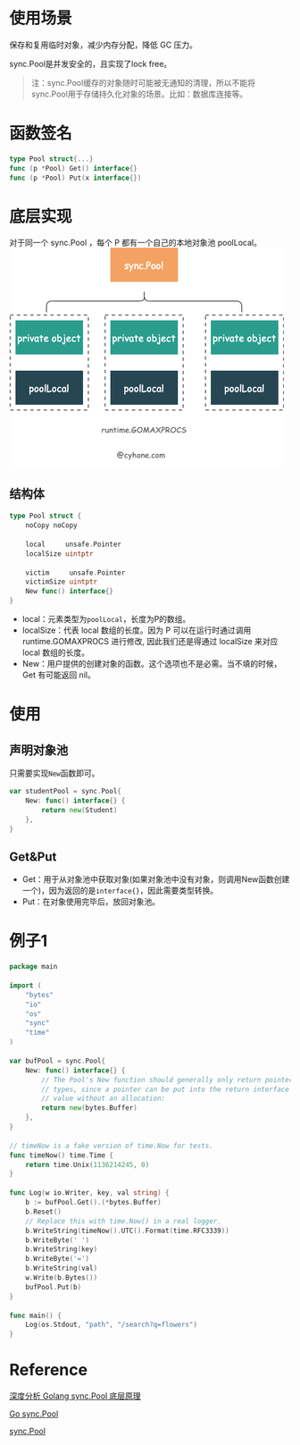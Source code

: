 # 使用场景
保存和复用临时对象，减少内存分配，降低 GC 压力。

sync.Pool是并发安全的，且实现了lock free。
>注：sync.Pool缓存的对象随时可能被无通知的清理，所以不能将sync.Pool用于存储持久化对象的场景。比如：数据库连接等。


# 函数签名
```go
type Pool struct{...}
func (p *Pool) Get() interface{}
func (p *Pool) Put(x interface{})
```

# 底层实现
对于同一个 sync.Pool ，每个 P 都有一个自己的本地对象池 poolLocal。
![](sync_pool.png)

## 结构体
```go
type Pool struct {
	noCopy noCopy

	local     unsafe.Pointer 
	localSize uintptr        

	victim     unsafe.Pointer 
	victimSize uintptr       
	New func() interface{}
}
```
- local：元素类型为`poolLocal`，长度为P的数组。
- localSize：代表 local 数组的长度。因为 P 可以在运行时通过调用 runtime.GOMAXPROCS 进行修改, 因此我们还是得通过 localSize 来对应 local 数组的长度。
- New：用户提供的创建对象的函数。这个选项也不是必需。当不填的时候，Get 有可能返回 nil。

# 使用

## 声明对象池
只需要实现`New`函数即可。
```go
var studentPool = sync.Pool{
    New: func() interface{} { 
        return new(Student) 
    },
}
```

## Get&Put
- Get：用于从对象池中获取对象(如果对象池中没有对象，则调用New函数创建一个)，因为返回的是`interface{}`，因此需要类型转换。
- Put：在对象使用完毕后，放回对象池。

# 例子1
```go
package main

import (
	"bytes"
	"io"
	"os"
	"sync"
	"time"
)

var bufPool = sync.Pool{
	New: func() interface{} {
		// The Pool's New function should generally only return pointer
		// types, since a pointer can be put into the return interface
		// value without an allocation:
		return new(bytes.Buffer)
	},
}

// timeNow is a fake version of time.Now for tests.
func timeNow() time.Time {
	return time.Unix(1136214245, 0)
}

func Log(w io.Writer, key, val string) {
	b := bufPool.Get().(*bytes.Buffer)
	b.Reset()
	// Replace this with time.Now() in a real logger.
	b.WriteString(timeNow().UTC().Format(time.RFC3339))
	b.WriteByte(' ')
	b.WriteString(key)
	b.WriteByte('=')
	b.WriteString(val)
	w.Write(b.Bytes())
	bufPool.Put(b)
}

func main() {
	Log(os.Stdout, "path", "/search?q=flowers")
}

```

# Reference
[深度分析 Golang sync.Pool 底层原理](https://www.cyhone.com/articles/think-in-sync-pool/)

[Go sync.Pool](https://geektutu.com/post/hpg-sync-pool.html)

[sync.Pool](https://pkg.go.dev/sync#Pool)